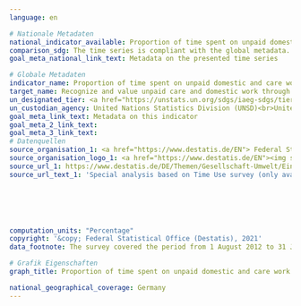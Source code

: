 ```yaml
---
language: en    

# Nationale Metadaten    
national_indicator_available: Proportion of time spent on unpaid domestic and care work    
comparison_sdg: The time series is compliant with the global metadata.    
goal_meta_national_link_text: Metadata on the presented time series    

# Globale Metadaten    
indicator_name: Proportion of time spent on unpaid domestic and care work, by sex, age and location    
target_name: Recognize and value unpaid care and domestic work through the provision of public services, infrastructure and social protection policies and the promotion of shared responsibility within the household and the family as nationally appropriate    
un_designated_tier: <a href="https://unstats.un.org/sdgs/iaeg-sdgs/tier-classification/" title="Click here for more information on the UN tier classification."  target="_blank">Tier II</a>    
un_custodian_agency: United Nations Statistics Division (UNSD)<br>United Nations Entity for Gender Equality and the Empowerment of Women (UN Women)    
goal_meta_link_text: Metadata on this indicator    
goal_meta_2_link_text:     
goal_meta_3_link_text:         
# Datenquellen
source_organisation_1: <a href="https://www.destatis.de/EN"> Federal Statistical Office (Destatis) </a>
source_organisation_logo_1: <a href="https://www.destatis.de/EN"><img src="https://g205sdgs.github.io/sdg-indicators/public/OrgImgEn/destatis.png" alt="Logo destatis" style="height:60px; width:148px"/></a>
source_url_1: https://www.destatis.de/DE/Themen/Gesellschaft-Umwelt/Einkommen-Konsum-Lebensbedingungen/Zeitverwendung/_inhalt.html#sprg233616
source_url_text_1: 'Special analysis based on Time Use survey (only available in German): “Zeitverwendungserhebung -Aktivitäten in Stunden und Minuten für ausgewählte Personengruppen“'





    
computation_units: "Percentage"    
copyright: '&copy; Federal Statistical Office (Destatis), 2021'    
data_footnote: The survey covered the period from 1 August 2012 to 31 July 2013.    

# Grafik Eigenschaften    
graph_title: Proportion of time spent on unpaid domestic and care work    

national_geographical_coverage: Germany    
---
```


<span></span>